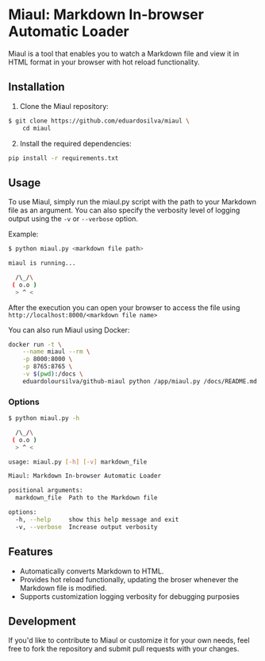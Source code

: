 # Miaul: Markdown In-browser Automatic Loader

Miaul is a tool that enables you to watch a Markdown file and view it in HTML format in your browser with hot reload functionality.

## Installation

1. Clone the Miaul repository:

```bash
$ git clone https://github.com/eduardosilva/miaul \
    cd miaul
```

2. Install the required dependencies:

```bash
pip install -r requirements.txt
```
## Usage

To use Miaul, simply run the miaul.py script with the path to your Markdown file as an argument. You can also specify the verbosity level of logging output using the `-v` or `--verbose` option.

Example:

```bash
$ python miaul.py <markdown file path>

miaul is running...

  /\_/\
 ( o.o )
  > ^ <

```

After the execution you can open your browser to access the file using `http://localhost:8000/<markdown file name>`

You can also run Miaul using Docker:

```bash
docker run -t \
    --name miaul --rm \
    -p 8000:8000 \
    -p 8765:8765 \
    -v $(pwd):/docs \
    eduardoloursilva/github-miaul python /app/miaul.py /docs/README.md
```


### Options

```bash
$ python miaul.py -h

  /\_/\
 ( o.o )
  > ^ <

usage: miaul.py [-h] [-v] markdown_file

Miaul: Markdown In-browser Automatic Loader

positional arguments:
  markdown_file  Path to the Markdown file

options:
  -h, --help     show this help message and exit
  -v, --verbose  Increase output verbosity
```

## Features

* Automatically converts Markdown to HTML.
* Provides hot reload functionally, updating the broser whenever the Markdown file is modified.
* Supports customization logging verbosity for debugging purposies

## Development

If you'd like to contribute to Miaul or customize it for your own needs, feel free to fork the repository and submit pull requests with your changes.
